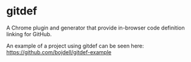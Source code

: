 # gitdef
A Chrome plugin and generator that provide in-browser code definition linking for GitHub.

An example of a project using gitdef can be seen here:
https://github.com/bojdell/gitdef-example
